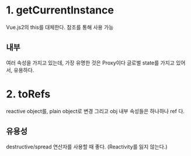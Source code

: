 # 1. getCurrentInstance
Vue.js2의 this를 대체한다.
참조를 통해 사용 가능

## 내부
여러 속성을 가지고 있는데, 가장 유명한 것은 Proxy이다
글로벌 state를 가지고 있어서, 유용하다.

# 2. toRefs
reactive object를, plain object로 변경 
그리고 obj 내부 속성들은 하나하나 ref 다. 

## 유용성
destructive/spread 연산자를 사용할 때 좋다. (Reactivity를 잃지 않는다.)
